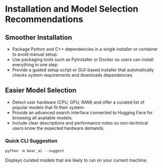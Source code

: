 # Installation and Model Selection Recommendations

## Smoother Installation
- Package Python and C++ dependencies in a single installer or container to avoid manual setup.
- Use packaging tools such as PyInstaller or Docker so users can install everything in one step.
- Provide a guided setup script or GUI-based installer that automatically checks system requirements and downloads dependencies.

## Easier Model Selection
- Detect user hardware (CPU, GPU, RAM) and offer a curated list of popular models that fit their system.
- Provide an advanced search interface connected to Hugging Face for browsing all available models.
- Include clear descriptions and performance notes so non-technical users know the expected hardware demands.

### Quick CLI Suggestion

```powershell
python -m bear_ai --suggest
```

Displays curated models that are likely to run on your current machine.
